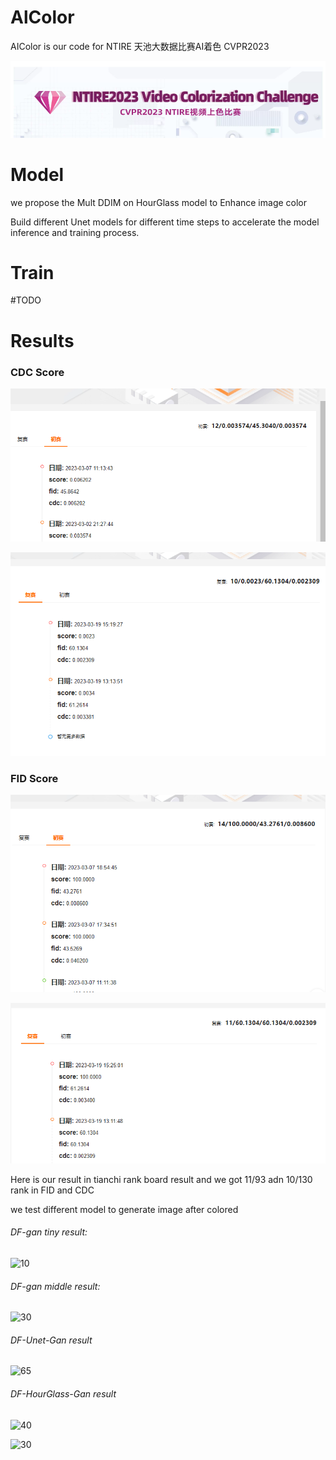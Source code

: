 # AlColor	

AIColor is our code for NTIRE 天池大数据比赛AI着色 CVPR2023

![image-20230926102211044](https://github.com/aoxipo/AIColor/blob/main/assert/banner.png)

# Model

we propose the Mult DDIM on HourGlass model to Enhance image color

Build different Unet models for different time steps to accelerate the model inference and training process.

# Train

#TODO

# Results

### CDC Score

![image-20230926101335076](https://github.com/aoxipo/AIColor/blob/main/assert/cdc_first.png)

![image-20230926101430415](https://github.com/aoxipo/AIColor/blob/main/assert/cdc_second.png)



### FID Score

![image-20230926101605007](https://github.com/aoxipo/AIColor/blob/main/assert/fid_first.png)

![image-20230926101626267](https://github.com/aoxipo/AIColor/blob/main/assert/fid_second.png)

Here is our result in tianchi rank board result and we got 11/93 adn 10/130 rank in FID and CDC

we test different model to generate image after colored

###### DF-gan tiny result:

![10](./assert/save/dfgan_tiny/10.png)

###### DF-gan middle result:

![30](./assert/save/dgan_64_128/30.png)

###### DF-Unet-Gan result

![65](./assert/save/PHDAE/65.png)

###### DF-HourGlass-Gan result

![40](./assert/save/dqgan_origin/40.png)

![30](./assert/save/dqgan_origin/30.png)

###### 
